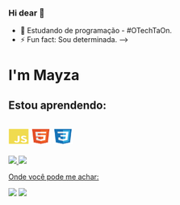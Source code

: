 ### Hi dear 👋
- 📕 Estudando de programação - #OTechTaOn.
- ⚡ Fun fact: Sou determinada.
-->
# I'm Mayza

## Estou aprendendo:

<div style="display: inline_block"><br>
  <img align="center" alt="Mayza-Js" height="30" width="40" src="https://raw.githubusercontent.com/devicons/devicon/master/icons/javascript/javascript-plain.svg">
  <img align="center" alt="Mayza-HTML" height="30" width="40" src="https://raw.githubusercontent.com/devicons/devicon/master/icons/html5/html5-original.svg">
  <img align="center" alt="Mayza-CSS" height="30" width="40" src="https://raw.githubusercontent.com/devicons/devicon/master/icons/css3/css3-original.svg">
</div>

###

<div>
  <a href="https://github.com/Mayza414">
  <img height="180em" src="https://github-readme-stats.vercel.app/api?username=Mayza414&show_icons=true&theme=cobalt&include_all_commits=true&count_private=true"/>
  <img height="180em" src="https://github-readme-stats.vercel.app/api/top-langs/?username=Mayza414&layout=compact&langs_count=7&theme=cobalt"/>
</div>


  Onde você pode me achar:
 
 <div>
  <a href="https://www.linkedin.com/in/mayza-silva-7b8988218/" target="_blank"><img src="https://img.shields.io/badge/LinkedIn-0077B5?style=for-the-badge&logo=linkedin&logoColor=white" target="_blank"></a>
  <a href="https://www.instagram.com/mayzafidelis/" target="_blank"><img src="https://img.shields.io/badge/-Instagram-%23E4405F?style=for-the-badge&logo=instagram&logoColor=white" target="_blank"></a>
 	
  
